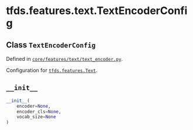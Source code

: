 <div itemscope itemtype="http://developers.google.com/ReferenceObject">
<meta itemprop="name" content="tfds.features.text.TextEncoderConfig" />
<meta itemprop="path" content="Stable" />
<meta itemprop="property" content="__init__"/>
</div>

# tfds.features.text.TextEncoderConfig

## Class `TextEncoderConfig`





Defined in [`core/features/text/text_encoder.py`](https://github.com/tensorflow/datasets/tree/master/tensorflow_datasets/core/features/text/text_encoder.py).

Configuration for <a href="../../../tfds/features/Text.md"><code>tfds.features.Text</code></a>.

<h2 id="__init__"><code>__init__</code></h2>

``` python
__init__(
    encoder=None,
    encoder_cls=None,
    vocab_size=None
)
```





